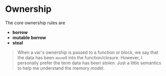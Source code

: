 # Ownership

The core ownership rules are 

- **borrow**
- **mutable borrow** 
- **steal**

> When a var's ownership is passed to a function  or block, we say that the data has been `move`d into the function/closure. However, I personally prefer the term data has been *stolen*. Just a little semantics to help me understand the memory model.